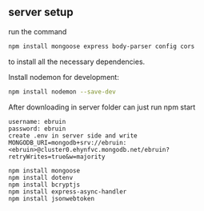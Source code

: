 ## server setup

run the command

```bash
npm install mongoose express body-parser config cors
```

to install all the necessary dependencies.

Install nodemon for development:

```bash
npm install nodemon --save-dev
```

After downloading in server folder can just run npm start

```mongodb password
username: ebruin
password: ebruin
create .env in server side and write
MONGODB_URI=mongodb+srv://ebruin:<ebruin>@cluster0.ehynfvc.mongodb.net/ebruin?retryWrites=true&w=majority
```

```npm
npm install mongoose
npm install dotenv
npm install bcryptjs
npm install express-async-handler
npm install jsonwebtoken



